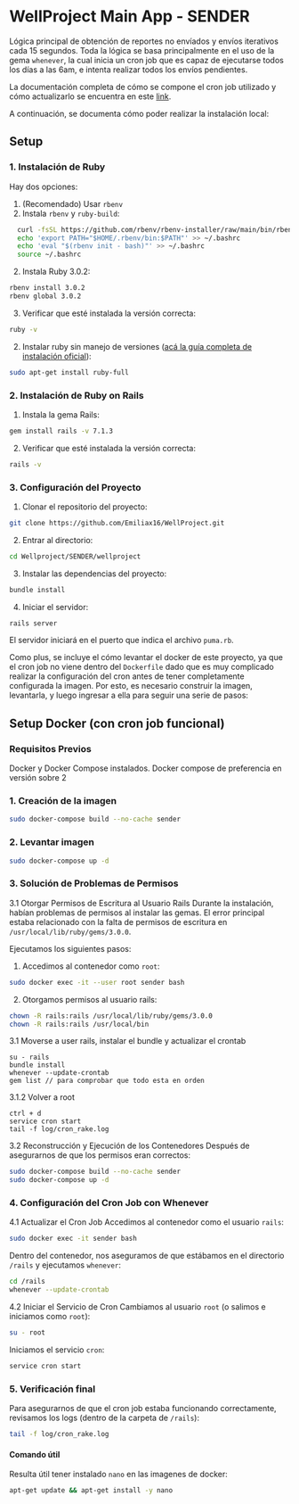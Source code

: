# WellProject Main App - SENDER

Lógica principal de obtención de reportes no envíados y envíos iterativos cada 15 segundos. Toda la lógica se basa principalmente en el uso de la gema `whenever`, la cual inicia un cron job que es capaz de ejecutarse todos los días a las 6am, e intenta realizar todos los envíos pendientes.

La documentación completa de cómo se compone el cron job utilizado y cómo actualizarlo se encuentra en este [link](wellproject/README.md).

A continuación, se documenta cómo poder realizar la instalación local:

## Setup

### 1. Instalación de Ruby

Hay dos opciones:

1. (Recomendado) Usar `rbenv`
  1. Instala `rbenv` y `ruby-build`:
```sh
  curl -fsSL https://github.com/rbenv/rbenv-installer/raw/main/bin/rbenv-installer | bash
  echo 'export PATH="$HOME/.rbenv/bin:$PATH"' >> ~/.bashrc
  echo 'eval "$(rbenv init - bash)"' >> ~/.bashrc
  source ~/.bashrc
```
  2. Instala Ruby 3.0.2:
```sh
rbenv install 3.0.2
rbenv global 3.0.2
```
  3. Verificar que esté instalada la versión correcta:
```sh
ruby -v
```
2. Instalar ruby sin manejo de versiones ([acá la guía completa de instalación oficial](https://www.ruby-lang.org/en/documentation/installation/)):
```sh
sudo apt-get install ruby-full
```

### 2. Instalación de Ruby on Rails

1. Instala la gema Rails:
```sh
gem install rails -v 7.1.3
```
2. Verificar que esté instalada la versión correcta:
```sh
rails -v
```

### 3. Configuración del Proyecto

1. Clonar el repositorio del proyecto:
```sh
git clone https://github.com/Emiliax16/WellProject.git
```
2. Entrar al directorio:
```sh
cd Wellproject/SENDER/wellproject
```
3. Instalar las dependencias del proyecto:
```sh
bundle install
```
4. Iniciar el servidor:
```sh
rails server
```

El servidor iniciará en el puerto que indica el archivo `puma.rb`.

Como plus, se incluye el cómo levantar el docker de este proyecto, ya que el cron job no viene dentro del `Dockerfile` dado que es muy complicado realizar la configuración del cron antes de tener completamente configurada la imagen. Por esto, es necesario construir la imagen, levantarla, y luego ingresar a ella para seguir una serie de pasos:

## Setup Docker (con cron job funcional)

### Requisitos Previos
Docker y Docker Compose instalados. Docker compose de preferencia en versión sobre 2

### 1. Creación de la imagen
```sh
sudo docker-compose build --no-cache sender
```

### 2. Levantar imagen
```sh
sudo docker-compose up -d
```

### 3. Solución de Problemas de Permisos
3.1 Otorgar Permisos de Escritura al Usuario Rails
Durante la instalación, habían problemas de permisos al instalar las gemas. El error principal estaba relacionado con la falta de permisos de escritura en `/usr/local/lib/ruby/gems/3.0.0`.

Ejecutamos los siguientes pasos:
1. Accedimos al contenedor como `root`:
```sh
sudo docker exec -it --user root sender bash
```
2. Otorgamos permisos al usuario rails:
```sh
chown -R rails:rails /usr/local/lib/ruby/gems/3.0.0
chown -R rails:rails /usr/local/bin
```

3.1 Moverse a user rails, instalar el bundle y actualizar el crontab
```
su - rails
bundle install
whenever --update-crontab
gem list // para comprobar que todo esta en orden
```
3.1.2 Volver a root
```
ctrl + d
service cron start
tail -f log/cron_rake.log
```

3.2 Reconstrucción y Ejecución de los Contenedores
Después de asegurarnos de que los permisos eran correctos:
```sh
sudo docker-compose build --no-cache sender
sudo docker-compose up -d
```

### 4. Configuración del Cron Job con Whenever

4.1 Actualizar el Cron Job
Accedimos al contenedor como el usuario `rails`:
```sh
sudo docker exec -it sender bash
```
Dentro del contenedor, nos aseguramos de que estábamos en el directorio `/rails` y ejecutamos `whenever`:
```sh
cd /rails
whenever --update-crontab
```
4.2 Iniciar el Servicio de Cron
Cambiamos al usuario `root` (o salimos e iniciamos como `root`):
```sh
su - root
```
Iniciamos el servicio `cron`:
```sh
service cron start
```

### 5. Verificación final
Para asegurarnos de que el cron job estaba funcionando correctamente, revisamos los logs (dentro de la carpeta de `/rails`):
```sh
tail -f log/cron_rake.log
```

#### Comando útil
Resulta útil tener instalado `nano` en las imagenes de docker:
```sh
apt-get update && apt-get install -y nano
```
